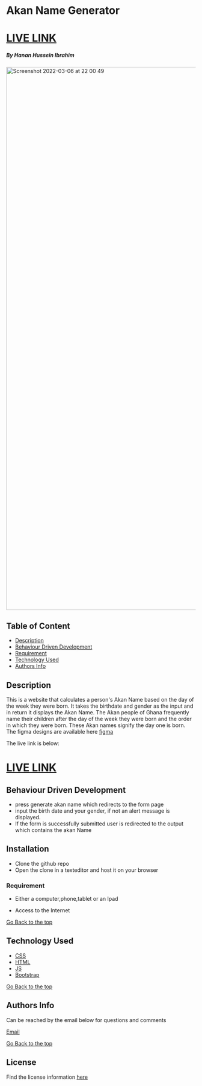 # Akan Name Generator
# [LIVE LINK](https://hanan-hussein.github.io/AkanNameGenerator/)

##### By Hanan Hussein Ibrahim

<img width="1440" alt="Screenshot 2022-03-06 at 22 00 49" src="https://user-images.githubusercontent.com/36597096/156942097-a86ac131-734f-4eb3-8efa-9032c5a8f9ee.png">




## Table of Content

+ [Description](#description)
+ [Behaviour Driven Development](#behaviour-driven-development)
+ [Requirement](#requirement)
+ [Technology Used](#technology-used)
+ [Authors Info](#authors-info)


## Description

This is a website that calculates a person's Akan Name based on the day of the week they were born. It takes the birthdate and gender as the input and in return it displays the Akan Name. The Akan people of Ghana frequently name their children after the day of the week they were born and the order in which they were born. These Akan names signify the day one is born.
The figma designs are available here [figma](https://www.figma.com/file/rojhZZmZfHt8HRwbsZhWen/Akan-Name?node-id=0%3A1)

The live link is below:

# [LIVE LINK](https://hanan-hussein.github.io/AkanNameGenerator/)

## Behaviour Driven Development
* press generate akan name which redirects to the form page
* input the birth date and your gender, if not an alert message is displayed.
* If the form is successfully submitted user is redirected to the output which contains the akan Name
## Installation
* Clone the github repo
* Open the clone in a texteditor and host it on your browser

### Requirement

* Either a computer,phone,tablet or an Ipad

* Access to the Internet

[Go Back to the top](#By-Hanan-Hussein-Ibrahim)
## Technology Used
* [CSS](https://developer.mozilla.org/en-US/docs/Web/CSS)
* [HTML](https://developer.mozilla.org/en-US/docs/Glossary/HTML)
* [JS](https://en.wikipedia.org/wiki/JavaScript)
* [Bootstrap](https://getbootstrap.com/)



[Go Back to the top](#By-Hanan-Hussein-Ibrahim)

## Authors Info
Can be reached by the email below for questions and comments 

[Email](hanan.ibrahim@student.moringaschool.com)

[Go Back to the top](#By-Hanan-Hussein-Ibrahim)
## License
Find the license information [here](https://github.com/Hanan-Hussein/AkanNameGenerator/blob/master/LICENSE) 

